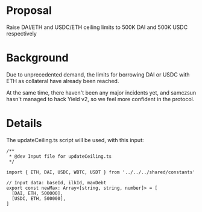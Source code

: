 # Proposal
Raise DAI/ETH and USDC/ETH ceiling limits to 500K DAI and 500K USDC respectively

# Background
Due to unprecedented demand, the limits for borrowing DAI or USDC with ETH as collateral have already been reached.

At the same time, there haven't been any major incidents yet, and samczsun hasn't managed to hack Yield v2, so we feel more confident in the protocol.

# Details
The updateCeiling.ts script will be used, with this input:

```
/**
 * @dev Input file for updateCeiling.ts
 */

import { ETH, DAI, USDC, WBTC, USDT } from '../../../shared/constants'

// Input data: baseId, ilkId, maxDebt
export const newMax: Array<[string, string, number]> = [
  [DAI, ETH, 500000],
  [USDC, ETH, 500000],
]
```